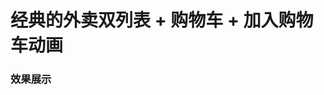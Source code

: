 <h1><strong>经典的外卖双列表 + 购物车 + 加入购物车动画</strong></h1>

<h3><strong>效果展示</strong></h3>

<p><img alt="" src="http://static.oschina.net/uploads/space/2016/0713/105703_7xtO_2279344.png" /></p>

<p><img alt="" src="https://github.com/ly918/TakeawayList-ShoppingCart/blob/master/record.gif" /></p>
